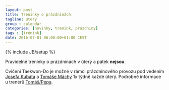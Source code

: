 ```yaml
---
layout: post
title: Tréninky o prázdninách
tagline: úterý
group : calendar
categories: [novinky, trenink, prazdniny]
tags : [trénink]
date: 2016-07-01 06:00:00+01:00 CEST
---
```

{% include JB/setup %}

Pravidelné tréninky o prázdninách v úterý a pátek **nejsou**.

Cvičení Taekwon-Do je možné v rámci prázdninového provozu pod vedením [Josefa Kubáta][2] a [Tomáše Máchy][1] 1x týdně každé úterý.
Podrobné informace u trenérů [Tomáš/Pepa](http://taekwondo-strancice.cz/treneri/).

[1]: http://taekwondo-strancice.cz/treneri/
[2]: http://taekwondo-strancice.cz/treneri/
